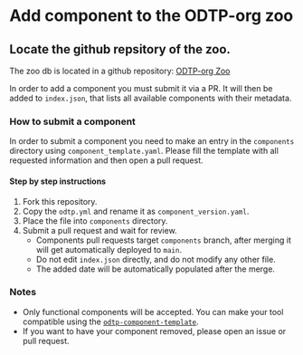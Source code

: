 # Add component to the ODTP-org zoo

## Locate the github repsitory of the zoo.

The zoo db is located in a github repository: [ODTP-org Zoo](https://github.com/odtp-org/odtp-zoo-db)

In order to add a component you must submit it via a PR. It will then be added to
`index.json`, that lists all available components with their metadata. 

### How to submit a component

In order to submit a component you need to make an entry in the `components` directory using `component_template.yaml`. Please fill the template with all requested information and then open a pull request. 

#### Step by step instructions

1. Fork this repository.
2. Copy the `odtp.yml` and rename it as `component_version.yaml`.
3. Place the file into `components` directory.
5. Submit a pull request and wait for review. 
    - Components pull requests target `components` branch, after merging it will get automatically deployed to `main`.
    - Do not edit `index.json` directly, and do not modify any other file. 
    - The added date will be automatically populated after the merge. 

### Notes

- Only functional components will be accepted. You can make your tool compatible using the [`odtp-component-template`](https://github.com/odtp-org/odtp-component-template). 
- If you want to have your component removed, please open an issue or pull request.
